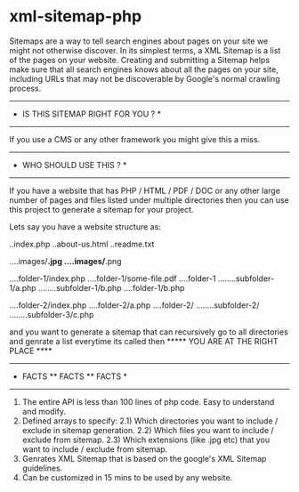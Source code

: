 xml-sitemap-php
===============

Sitemaps are a way to tell search engines about pages on your site we might not otherwise discover. 
In its simplest terms, a XML Sitemap is a list of the pages on your website. 
Creating and submitting a Sitemap helps make sure that all search engines knows about all the pages on 
your site, including URLs that may not be discoverable by Google's normal crawling process.

***********************************
* IS THIS SITEMAP RIGHT FOR YOU ? *
***********************************

If you use a CMS or any other framework you might give this a miss.

*************************
* WHO SHOULD USE THIS ? *
*************************

If you have a website that has PHP / HTML / PDF / DOC or any other large number of pages and files listed under multiple directories then you can use this project to generate a sitemap for your project.

Lets say you have a website structure as:

..index.php
..about-us.html
..readme.txt

....images/**.jpg
....images/**.png

....folder-1/index.php
....folder-1/some-file.pdf
....folder-1
........subfolder-1/a.php
........subfolder-1/b.php
....folder-1/b.php
	
....folder-2/index.php
....folder-2/a.php
....folder-2/
........subfolder-2/
........subfolder-3/c.php

and you want to generate a sitemap that can recursively go to all directories and genrate a list everytime its called then ***** YOU ARE AT THE RIGHT PLACE ****

***************************
* FACTS ** FACTS ** FACTS *
***************************

1) The entire API is less than 100 lines of php code. Easy to understand and modify.
2) Defined arrays to specify:
    2.1) Which directories you want to include / exclude in sitemap generation.
    2.2) Which files you want to include / exclude from sitemap.
    2.3) Which extensions (like .jpg etc) that you want to include / exclude from sitemap.
3) Genrates XML Sitemap that is based on the google's XML Sitemap guidelines.
4) Can be customized in 15 mins to be used by any website.

 